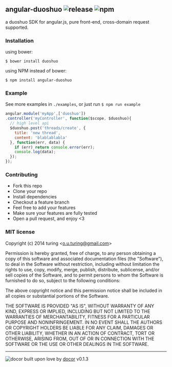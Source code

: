 ## angular-duoshuo ![release](http://img.shields.io/github/release/duoshuo/angular-duoshuo.svg)&nbsp;![npm](http://img.shields.io/npm/v/angular-duoshuo.svg)

a duoshuo SDK for angular.js, pure front-end, cross-domain request supported.

### Installation

using bower:
```
$ bower install duoshuo
```
using NPM instead of bower:

```
$ npm install angular-duoshuo
```

### Example

See more examples in `./examples`, or just run `$ npm run example`

````javascript
angular.module('myApp',['duoshuo'])
.controller('myController', function($scope, $duoshuo){
  // high level api
  $duoshuo.post('threads/create', {
    title: 'new thread',
    content: 'blablablabla'
  }, function(err, data) {
    if (err) return console.error(err);
    console.log(data);
  });
});
````

### Contributing
- Fork this repo
- Clone your repo
- Install dependencies
- Checkout a feature branch
- Feel free to add your features
- Make sure your features are fully tested
- Open a pull request, and enjoy <3

### MIT license
Copyright (c) 2014 turing &lt;o.u.turing@gmail.com&gt;

Permission is hereby granted, free of charge, to any person obtaining a copy
of this software and associated documentation files (the &quot;Software&quot;), to deal
in the Software without restriction, including without limitation the rights
to use, copy, modify, merge, publish, distribute, sublicense, and/or sell
copies of the Software, and to permit persons to whom the Software is
furnished to do so, subject to the following conditions:

The above copyright notice and this permission notice shall be included in
all copies or substantial portions of the Software.

THE SOFTWARE IS PROVIDED &quot;AS IS&quot;, WITHOUT WARRANTY OF ANY KIND, EXPRESS OR
IMPLIED, INCLUDING BUT NOT LIMITED TO THE WARRANTIES OF MERCHANTABILITY,
FITNESS FOR A PARTICULAR PURPOSE AND NONINFRINGEMENT. IN NO EVENT SHALL THE
AUTHORS OR COPYRIGHT HOLDERS BE LIABLE FOR ANY CLAIM, DAMAGES OR OTHER
LIABILITY, WHETHER IN AN ACTION OF CONTRACT, TORT OR OTHERWISE, ARISING FROM,
OUT OF OR IN CONNECTION WITH THE SOFTWARE OR THE USE OR OTHER DEALINGS IN
THE SOFTWARE.

---
![docor](https://cdn1.iconfinder.com/data/icons/windows8_icons_iconpharm/26/doctor.png)
built upon love by [docor](https://github.com/turingou/docor.git) v0.1.3